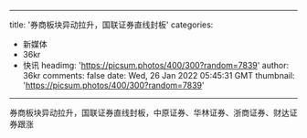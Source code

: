 
---
title: '券商板块异动拉升，国联证券直线封板'
categories: 
 - 新媒体
 - 36kr
 - 快讯
headimg: 'https://picsum.photos/400/300?random=7839'
author: 36kr
comments: false
date: Wed, 26 Jan 2022 05:45:31 GMT
thumbnail: 'https://picsum.photos/400/300?random=7839'
---

<div>   
券商板块异动拉升，国联证券直线封板，中原证券、华林证券、浙商证券、财达证券跟涨  
</div>
            